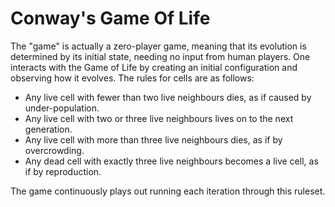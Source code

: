 # Conway's Game Of Life

The "game" is actually a zero-player game, meaning that its evolution is
determined by its initial state, needing no input from human players. One
interacts with the Game of Life by creating an initial configuration and
observing how it evolves. The rules for cells are as follows:

- Any live cell with fewer than two live neighbours dies, as if caused by under-population.
- Any live cell with two or three live neighbours lives on to the next generation.
- Any live cell with more than three live neighbours dies, as if by overcrowding.
- Any dead cell with exactly three live neighbours becomes a live cell, as if by reproduction.

The game continuously plays out running each iteration through this ruleset.
